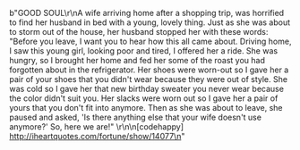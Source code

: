 b"GOOD SOUL\r\nA wife arriving home after a shopping trip, was horrified to find her husband in bed with a young, lovely thing. Just as she was about to storm out of the house, her husband stopped her with these words: &quot;Before you leave, I want you to hear how this all came about. Driving home, I saw this young girl, looking poor and tired, I offered her a ride. She was hungry, so I brought her home and fed her some of the roast you had forgotten about in the refrigerator. Her shoes were worn-out so I gave her a pair of your shoes that you didn't wear because they were out of style. She was cold so I gave her that new birthday sweater you never wear because the color didn't suit you. Her slacks were worn out so I gave her a pair of yours that you don't fit into anymore. Then as she was about to leave, she paused and asked, 'Is there anything else that your wife doesn't use anymore?' So, here we are!&quot; \r\n\n[codehappy] http://iheartquotes.com/fortune/show/14077\n"